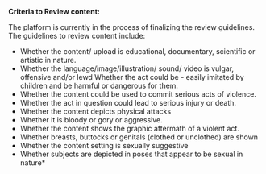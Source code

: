 **Criteria to Review content:**

The platform is currently in the process of finalizing the review guidelines. 
The guidelines to review content include:

- Whether the content/ upload is educational, documentary, scientific or artistic in nature.
- Whether the language/image/illustration/ sound/ video is vulgar, offensive and/or lewd Whether the act could be - easily imitated by children and be harmful or dangerous for them.
- Whether the content could be used to commit serious acts of violence. 
- Whether the act in question could lead to serious injury or death. 
- Whether the content depicts physical attacks 
- Whether it is bloody or gory or aggressive. 
- Whether the content shows the graphic aftermath of a violent act. 
- Whether breasts, buttocks or genitals (clothed or unclothed) are shown 
- Whether the content setting is sexually suggestive 
- Whether subjects are depicted in poses that appear to be sexual in nature*
